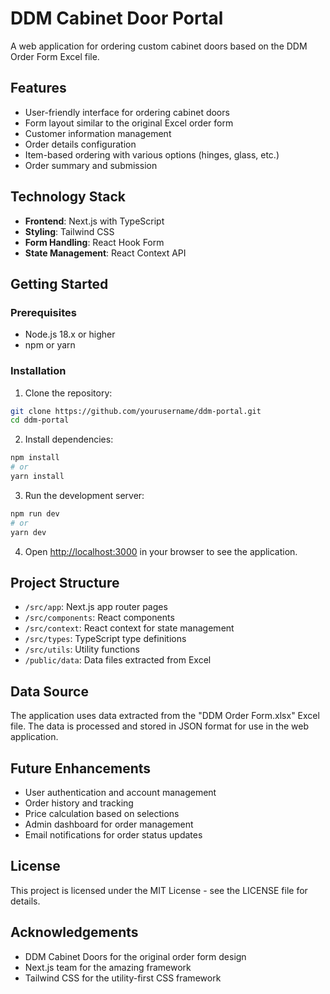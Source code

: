 # DDM Cabinet Door Portal

A web application for ordering custom cabinet doors based on the DDM Order Form Excel file.

## Features

- User-friendly interface for ordering cabinet doors
- Form layout similar to the original Excel order form
- Customer information management
- Order details configuration
- Item-based ordering with various options (hinges, glass, etc.)
- Order summary and submission

## Technology Stack

- **Frontend**: Next.js with TypeScript
- **Styling**: Tailwind CSS
- **Form Handling**: React Hook Form
- **State Management**: React Context API

## Getting Started

### Prerequisites

- Node.js 18.x or higher
- npm or yarn

### Installation

1. Clone the repository:
```bash
git clone https://github.com/yourusername/ddm-portal.git
cd ddm-portal
```

2. Install dependencies:
```bash
npm install
# or
yarn install
```

3. Run the development server:
```bash
npm run dev
# or
yarn dev
```

4. Open [http://localhost:3000](http://localhost:3000) in your browser to see the application.

## Project Structure

- `/src/app`: Next.js app router pages
- `/src/components`: React components
- `/src/context`: React context for state management
- `/src/types`: TypeScript type definitions
- `/src/utils`: Utility functions
- `/public/data`: Data files extracted from Excel

## Data Source

The application uses data extracted from the "DDM Order Form.xlsx" Excel file. The data is processed and stored in JSON format for use in the web application.

## Future Enhancements

- User authentication and account management
- Order history and tracking
- Price calculation based on selections
- Admin dashboard for order management
- Email notifications for order status updates

## License

This project is licensed under the MIT License - see the LICENSE file for details.

## Acknowledgements

- DDM Cabinet Doors for the original order form design
- Next.js team for the amazing framework
- Tailwind CSS for the utility-first CSS framework 